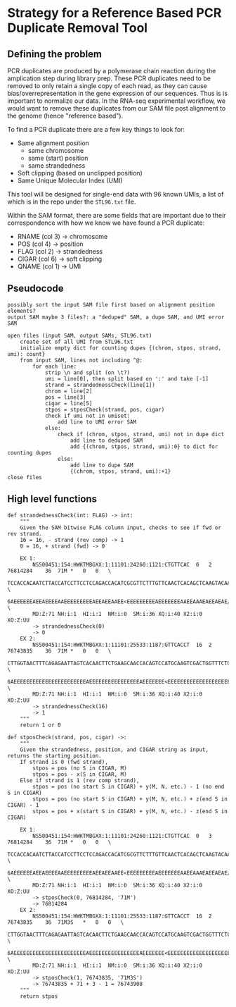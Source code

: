 
# Strategy for a Reference Based PCR Duplicate Removal Tool
## Defining the problem

PCR duplicates are produced by a polymerase chain reaction during the amplication step during library prep. These PCR duplicates need to be removed to only retain a single copy of each read, as they can cause bias/overrepresentation in the gene expression of our sequences. Thus is is important to normalize our data. In the RNA-seq experimental workflow, we would want to remove these duplicates from our SAM file post alignment to the genome (hence "reference based"). 

To find a PCR duplicate there are a few key things to look for: 
  - Same alignment position
    - same chromosome
    - same (start) position 
    - same strandedness
  - Soft clipping (based on unclipped position)
  - Same Unique Molecular Index (UMI)

This tool will be designed for single-end data with 96 known UMIs, a list of which is in the repo under the ```STL96.txt``` file.

Within the SAM format, there are some fields that are important due to their correspondence with how we know we have found a PCR duplicate:
- RNAME (col 3) -> chromosome
- POS (col 4) -> position
- FLAG (col 2) -> strandedness
- CIGAR (col 6) -> soft clipping
- QNAME (col 1) -> UMI

## Pseudocode
```
possibly sort the input SAM file first based on alignment position elements?
output SAM maybe 3 files?: a "deduped" SAM, a dupe SAM, and UMI error SAM

open files (input SAM, output SAMs, STL96.txt)
    create set of all UMI from STL96.txt
    initialize empty dict for counting dupes {(chrom, stpos, strand, umi): count}
    from input SAM, lines not including ^@:
        for each line:
            strip \n and split (on \t?)
            umi = line[0], then split based on ':' and take [-1]
            strand = strandednessCheck(line[1])
            chrom = line[2]
            pos = line[3]
            cigar = line[5]
            stpos = stposCheck(strand, pos, cigar)
            check if umi not in umiset:
                add line to UMI error SAM
            else:
                check if (chrom, stpos, strand, umi) not in dupe dict
                    add line to deduped SAM
                    add {(chrom, stpos, strand, umi):0} to dict for counting dupes
                else:
                    add line to dupe SAM
                    {(chrom, stpos, strand, umi):+1}
close files
```
## High level functions
```
def strandednessCheck(int: FLAG) -> int:
    """ 
    Given the SAM bitwise FLAG column input, checks to see if fwd or rev strand.
    16 = 16, - strand (rev comp) -> 1
    0 = 16, + strand (fwd) -> 0
    
    EX 1:
        NS500451:154:HWKTMBGXX:1:11101:24260:1121:CTGTTCAC	0	2	76814284	36	71M	*	0	0	\
        TCCACCACAATCTTACCATCCTTCCTCCAGACCACATCGCGTTCTTTGTTCAACTCACAGCTCAAGTACAA	\
        6AEEEEEEAEEAEEEEAAEEEEEEEEEAEEAEEAAEE<EEEEEEEEEAEEEEEEEAAEEAAAEAEEAEAE/	\
        MD:Z:71	NH:i:1	HI:i:1	NM:i:0	SM:i:36	XQ:i:40	X2:i:0	XO:Z:UU
        -> strandednessCheck(0)
        -> 0
    EX 2:
        NS500451:154:HWKTMBGXX:1:11101:25533:1187:GTTCACCT	16	2	76743835	36	71M	*	0	0	\
        CTTGGTAACTTTCAGAGAATTAGTCACAACTTCTGAAGCAACCACAGTCCATGCAAGTCGACTGGTTTCTC	\
        6AEEEEEEEEEEEEEEEEEEEEEEEAEEEEEEEEEEEEEEEEAEEEEEEE<EEEEEEEEEEEEEEEEEEEE	\
        MD:Z:71	NH:i:1	HI:i:1	NM:i:0	SM:i:36	XQ:i:40	X2:i:0	XO:Z:UU
        -> strandednessCheck(16)
        -> 1
    """
    return 1 or 0
```
```
def stposCheck(strand, pos, cigar) ->:
    """ 
    Given the strandedness, position, and CIGAR string as input, returns the starting position.
    If strand is 0 (fwd strand), 
        stpos = pos (no S in CIGAR, M)
        stpos = pos - x(S in CIGAR, M)
    Else if strand is 1 (rev comp strand),
        stpos = pos (no start S in CIGAR) + y(M, N, etc.) - 1 (no end S in CIGAR)
        stpos = pos (no start S in CIGAR) + y(M, N, etc.) + z(end S in CIGAR) - 1
        stpos = pos + x(start S in CIGAR) + y(M, N, etc.) - z(end S in CIGAR)
        
    EX 1:
        NS500451:154:HWKTMBGXX:1:11101:24260:1121:CTGTTCAC	0	3	76814284	36	71M	*	0	0	\
        TCCACCACAATCTTACCATCCTTCCTCCAGACCACATCGCGTTCTTTGTTCAACTCACAGCTCAAGTACAA	\
        6AEEEEEEAEEAEEEEAAEEEEEEEEEAEEAEEAAEE<EEEEEEEEEAEEEEEEEAAEEAAAEAEEAEAE/	\
        MD:Z:71	NH:i:1	HI:i:1	NM:i:0	SM:i:36	XQ:i:40	X2:i:0	XO:Z:UU
        -> stposCheck(0, 76814284, '71M')
        -> 76814284
    EX 2:
        NS500451:154:HWKTMBGXX:1:11101:25533:1187:GTTCACCT	16	2	76743835	36	71M3S	*	0	0	\
        CTTGGTAACTTTCAGAGAATTAGTCACAACTTCTGAAGCAACCACAGTCCATGCAAGTCGACTGGTTTCTC	\
        6AEEEEEEEEEEEEEEEEEEEEEEEAEEEEEEEEEEEEEEEEAEEEEEEE<EEEEEEEEEEEEEEEEEEEE	\
        MD:Z:71	NH:i:1	HI:i:1	NM:i:0	SM:i:36	XQ:i:40	X2:i:0	XO:Z:UU
        -> stposCheck(1, 76743835, '71M3S')
        -> 76743835 + 71 + 3 - 1 = 76743908
    """
    return stpos
```


